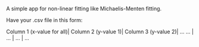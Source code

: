 A simple app for non-linear fitting like Michaelis-Menten fitting.


Have your .csv file in this form:

Column 1 (x-value for all)| Column 2 (y-value 1)| Column 3 (y-value 2)| ...
          ...             |         ...         |          ...        | ...
